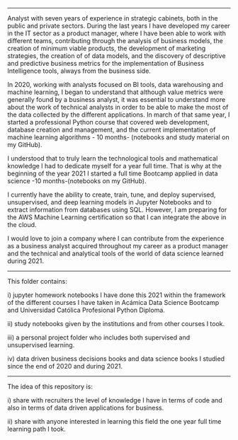 ***

Analyst with seven years of experience in strategic cabinets, both in the public and private sectors. During the last years I have developed my career in the IT sector as a product manager, where I have been able to work with different teams, contributing through the analysis of business models, the creation of minimum viable products, the development of marketing strategies, the creation of of data models, and the discovery of descriptive and predictive business metrics for the implementation of Business Intelligence tools, always from the business side.

In 2020, working with analysts focused on BI tools, data warehousing and machine learning, I began to understand that although value metrics were generally found by a business analyst, it was essential to understand more about the work of technical analysts in order to be able to make the most of the data collected by the different applications. In march of that same year, I started a professional Python course that covered web development, database creation and management, and the current implementation of machine learning algorithms - 10 months- (notebooks and study material on my GitHub).

I understood that to truly learn the technological tools and mathematical knowledge I had to dedicate myself for a year full time. That is why at the beginning of the year 2021 I started a full time Bootcamp applied in data science -10 months-(notebooks on my GitHub).

I currently have the ability to create, train, tune, and deploy supervised, unsupervised, and deep learning models in Jupyter Notebooks and to extract information from databases using SQL. However, I am preparing for the AWS Machine Learning certification so that I can integrate the above in the cloud.

I would love to join a company where I can contribute from the experience as a business analyst acquired throughout my career as a product manager and the technical and analytical tools of the world of data science learned during 2021.

***

This folder contains:
 
i) jupyter homework notebooks I have done this 2021 within the framework of the different courses I have taken in Acámica Data Science Bootcamp and Universidad Católica Profesional Python Diploma. 

ii) study notebooks given by the institutions and from other courses I took.

iii) a personal project folder who includes both supervised and unsupervised learning.

iv) data driven business decisions books and data science books I studied since the end of 2020 and during 2021.

***

The idea of this repository is:

i) share with recruiters the level of knowledge I have in terms of code and also in terms of data driven applications for business.

ii) share with anyone interested in learning this field the one year full time learning path I took.
